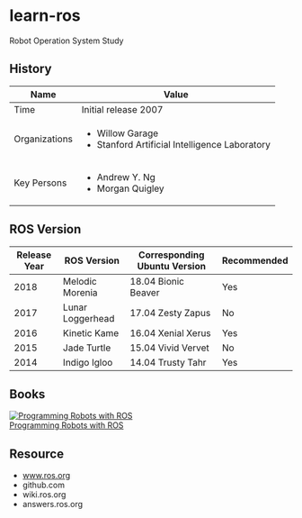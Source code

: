 # learn-ros
Robot Operation System Study

## History

| Name | Value |
| --- | --- |
| Time | Initial release	2007 |
| Organizations | <ul><li>Willow Garage <li>Stanford Artificial Intelligence Laboratory</ul> |
| Key Persons | <ul><li>Andrew Y. Ng <li>Morgan Quigley</ul> |

## ROS Version

| Release Year | ROS Version      | Corresponding Ubuntu Version | Recommended |
|--------------|------------------|------------------------------|-------------|
| 2018         | Melodic Morenia  | 18.04 Bionic Beaver          | Yes         |
| 2017         | Lunar Loggerhead | 17.04 Zesty Zapus            | No          |
| 2016         | Kinetic Kame     | 16.04 Xenial Xerus           | Yes         |
| 2015         | Jade Turtle      | 15.04 Vivid Vervet           | No          |
| 2014         | Indigo Igloo     | 14.04 Trusty Tahr            | Yes         |


## Books

[![Programming Robots with ROS](https://images-na.ssl-images-amazon.com/images/I/51GXUz7PjEL._SX379_BO1,204,203,200_.jpg)](https://amzn.to/2RgqFJ2)  
[Programming Robots with ROS](https://amzn.to/2RgqFJ2)

## Resource

* www.ros.org
* github.com
* wiki.ros.org
* answers.ros.org


